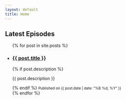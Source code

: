 ```yaml
---
layout: default
title: Home
---
```


## Latest Episodes

<ul>
{% for post in site.posts %}
<li>
    <h3><a href="{{ site.baseurl }}{{ post.url }}">{{ post.title }}</a></h3>
    {% if post.description %}
    <p>{{ post.description }}</p>
    {% endif %}
    <small>Published on {{ post.date | date: "%B %d, %Y" }}</small>
</li>
{% endfor %}
</ul>
